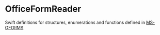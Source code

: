 # OfficeFormReader

Swift definitions for structures, enumerations and functions defined in [MS-OFORMS](https://docs.microsoft.com/en-us/openspecs/windows_protocols/ms-oforms/)
